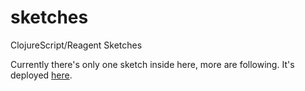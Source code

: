 # sketches
ClojureScript/Reagent Sketches

Currently there's only one sketch inside here, more are following. It's deployed [here](http://thought2.de/sketches/).

